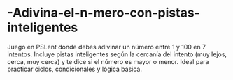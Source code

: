 # -Adivina-el-n-mero-con-pistas-inteligentes
Juego en PSLent donde debes adivinar un número entre 1 y 100 en 7 intentos. Incluye pistas inteligentes según la cercanía del intento (muy lejos, cerca, muy cerca) y te dice si el número es mayor o menor. Ideal para practicar ciclos, condicionales y lógica básica.
